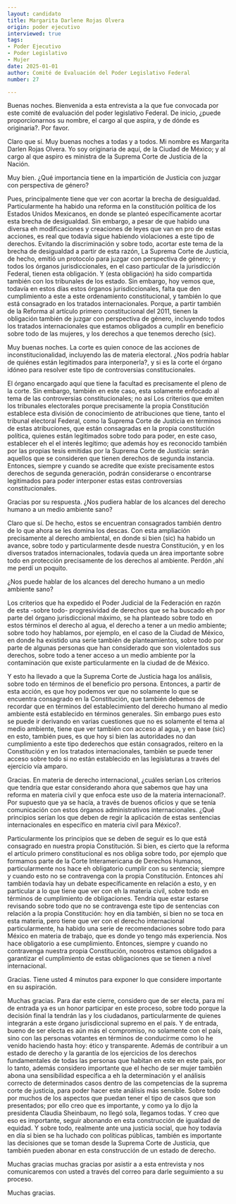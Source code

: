 ```yaml
---
layout: candidato
title: Margarita Darlene Rojas Olvera
origin: poder ejecutivo
interviewed: true
tags:
- Poder Ejecutivo
- Poder Legislativo
- Mujer
date: 2025-01-01
author: Comité de Evaluación del Poder Legislativo Federal
number: 27

---
```


Buenas noches. Bienvenida a esta entrevista a la que fue convocada por este comité de evaluación del poder legislativo Federal. De inicio, ¿puede proporcionarnos su nombre, el cargo al que aspira, y de dónde es originaria?. Por favor.

Claro que sí. Muy buenas noches a todas y a todos. Mi nombre es Margarita Darlen Rojas Olvera. Yo soy originaria de aquí, de la Ciudad de México; y al cargo al que aspiro es ministra de la Suprema Corte de Justicia de la Nación.

Muy bien. ¿Qué importancia tiene en la impartición de Justicia con juzgar con perspectiva de género?

Pues, principalmente tiene que ver con acortar la brecha de desigualdad. Particularmente ha habido una reforma en la constitución política de los Estados Unidos Mexicanos, en donde se planteó específicamente acortar esta brecha de desigualdad. Sin embargo, a pesar de que habido una diversa eh modificaciones y creaciones de leyes que van en pro de estas acciones, es real que todavía sigue habiendo violaciones a este tipo de derechos. 
Evitando la discriminación y sobre todo, acortar este tema de la brecha de desigualdad a partir de esta razón, La Suprema Corte de Justicia, de hecho, emitió un protocolo para juzgar con perspectiva de género; y todos los órganos jurisdiccionales, en el caso particular de la jurisdicción Federal, tienen esta obligación. Y (esta obligación) ha sido compartida también con los tribunales de los estado. 
Sin embargo, hoy vemos que, todavía en estos días estos órganos jurisdiccionales, falta que den cumplimiento a este a este ordenamiento constitucional, y también lo que está consagrado en los tratados internacionales. Porque, a partir también de la Reforma al artículo primero constitucional del 2011, tienen la obligación también de juzgar con perspectiva de género, incluyendo todos los tratados internacionales que estamos obligados a cumplir en beneficio sobre todo de las mujeres, y los derechos a que tenemos derecho (sic).

Muy buenas noches. La corte es quien conoce de las acciones de inconstitucionalidad, incluyendo las de materia electoral. ¿Nos podría hablar de quiénes están legitimados para interponerla?, y si es la corte el órgano idóneo para resolver este tipo de controversias constitucionales.

El órgano encargado aquí que tiene la facultad es precisamente el pleno de la corte. Sin embargo, también en este caso, esta solamente enfocado al tema de las controversias constitucionales; no así Los criterios que emiten los tribunales electorales porque precisamente la propia Constitución establece esta división de conocimiento de atribuciones que tiene, tanto el tribunal electoral Federal, como la Suprema Corte de Justicia en términos de estas atribuciones, que están consagradas en la propia constitución política, quienes están legitimados sobre todo para poder, en este caso, establecer eh el el interés legítimo; que además hoy es reconocido también por las propias tesis emitidas por la Suprema Corte de Justicia: serán aquellos que se consideren que tienen derechos de segunda instancia.
Entonces, siempre y cuando se acredite que existe precisamente estos derechos de segunda generación, podrán considerarse o encontrarse legitimados para poder interponer estas estas controversias constitucionales.

Gracias por su respuesta. ¿Nos pudiera hablar de los alcances del derecho humano a un medio ambiente sano?

Claro que sí.  De hecho, estos se encuentran consagrados también dentro de lo que ahora se les domina los descas. Con esta ampliación precisamente al derecho ambiental, en donde si bien (sic) ha habido un avance, sobre todo y particularmente desde nuestra Constitución, y en los diversos tratados internacionales, todavía queda un área importante sobre todo en protección precisamente de los derechos al ambiente. Perdón ,ahí me perdí un poquito.

¿Nos puede hablar de los alcances del derecho humano a un medio ambiente sano?

Los criterios que ha expedido el Poder Judicial de la Federación en razón de esta -sobre todo- progresividad de derechos que se ha buscado eh por parte del órgano jurisdiccional máximo, se ha planteado sobre todo en estos términos el derecho al agua, el derecho a tener a un medio ambiente; sobre todo hoy hablamos, por ejemplo, en el caso de la Ciudad de México, en donde ha existido una serie también de planteamientos, sobre todo por parte de algunas personas que han considerado que son violentados sus derechos, sobre todo a tener acceso a un medio ambiente por la contaminación que existe particularmente en la ciudad de de México.

Y esto ha llevado a que la Suprema Corte de Justicia haga los análisis, sobre todo en términos de el beneficio pro persona. Entonces, a partir de esta acción, es que hoy podemos ver que no solamente lo que se encuentra consagrado en la Constitución, que también debemos de recordar que en términos del establecimiento del derecho humano al medio ambiente está establecido en términos generales. 
Sin embargo pues esto se puede ir derivando en varias cuestiones que no es solamente el tema al medio ambiente, tiene que ver también con acceso al agua, y en base (sic) en esto, también pues, es que hoy si bien las autoridades no dan cumplimiento a este tipo dederechos que están consagrados, reitero en la Constitución y en los tratados internacionales, también se puede tener acceso sobre todo si no están establecido en las legislaturas a través del ejercicio vía amparo.

Gracias. En materia de derecho internacional, ¿cuáles serían Los criterios que tendría que estar considerando ahora que sabemos que hay una reforma en materia civil y que enfoca este uso de la materia internacional?. Por supuesto que ya se hacía, a través de buenos oficios y que se tenía comunicación con estos órganos administrativos internacionales. ¿Qué principios serían los que deben de regir la aplicación de estas sentencias internacionales en específico en materia civil para México?.

Particularmente los principios que se deben de seguir es lo que está consagrado en nuestra propia Constitución. Si bien, es cierto que la reforma el artículo primero constitucional es nos obliga sobre todo, por ejemplo que formamos parte de la Corte Interamericana de Derechos Humanos, particularmente nos hace eh obligatorio cumplir con su sentencia; siempre y cuando esto no se contravenga con la propia Constitución. 
Entonces ahí también todavía hay un debate específicamente en relación a esto, y en particular a lo que tiene que ver con eh la materia civil, sobre todo en términos de cumplimiento de obligaciones. Tendría que estar estarse revisando sobre todo que no se contravenga este tipo de sentencias con relación a la propia Constitución: hoy en día también, si bien no se toca en esta materia, pero tiene que ver con el derecho internacional particularmente, ha habido una serie de recomendaciones sobre todo para México en materia de trabajo, que es donde yo tengo más experiencia. Nos hace obligatorio a ese cumplimiento. 
Entonces, siempre y cuando no contravenga nuestra propia Constitución, nosotros estamos obligados a garantizar el cumplimiento de estas obligaciones que se tienen a nivel internacional.

Gracias. Tiene usted 4 minutos para exponer lo que considere importante en su aspiración.

Muchas gracias. Para dar este cierre, considero que de ser electa, para mí de entrada ya es un honor participar en este proceso, sobre todo porque la decisión final la tendrán las y los ciudadanos, particularmente de quienes integrarán a este órgano jurisdiccional supremo en el país. 
Y de entrada, bueno de ser electa es aún más el compromiso, no solamente con el país, sino con las personas votantes en términos de conducirme como lo he venido haciendo hasta hoy: ético y transparente. 
Además de contribuir a un estado de derecho y la garantía de los ejercicios de los derechos fundamentales de todas las personas que habitan en este en este país, por lo tanto, además considero importante que el hecho de ser mujer también abona una sensibilidad específica a eh la determinación y el análisis correcto de determinados casos dentro de las competencias de la suprema corte de justicia, para poder hacer este análisis más sensible. 
Sobre todo por muchos de los aspectos que puedan tener el tipo de casos que son presentados; por ello creo que es importante, y como ya lo dijo la presidenta Claudia Sheinbaum, no llegó sola, llegamos todas. Y creo que eso es importante, seguir abonando en esta construcción de igualdad de equidad. 
Y sobre todo, realmente ante una justicia social, que hoy todavía en día si bien se ha luchado con políticas públicas, también es importante las decisiones que se toman desde la Suprema Corte de Justicia, que también pueden abonar en esta construcción de un estado de derecho.

Muchas gracias muchas gracias por asistir a a esta entrevista y nos comunicaremos con usted a través del correo para darle seguimiento a su proceso.

Muchas gracias.


